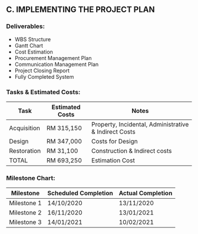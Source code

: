 ## C. IMPLEMENTING THE PROJECT PLAN

### Deliverables:
- WBS Structure 
- Gantt Chart 
- Cost Estimation
- Procurement Management Plan 
- Communication Management Plan 
- Project Closing Report
- Fully Completed System

### Tasks & Estimated Costs: 
| Task |  Estimated Costs | Notes |
|-----|----|----|
|   Acquisition                |RM 315,150                     |  Property, Incidental, Administrative & Indirect Costs      |      
|   Design                     |RM 347,000                        | Costs for Design   | 
|   Restoration                |RM 31,100                        |  Construction & Indirect costs                                                |             
|   TOTAL                      |RM 693,250                     |  Estimation Cost     |                              |


### Milestone Chart:  
| Milestone |  Scheduled Completion | Actual Completion |
|-----|----|----|
|   Milestone 1                |14/10/2020                     | 13/11/2020      |      
|   Milestone 2                |16/11/2020                     | 13/01/2021      | 
|   Milestone 3                |14/01/2021                     | 10/02/2021      |             
